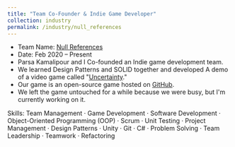 ```yaml
---
title: "Team Co-Founder & Indie Game Developer"
collection: industry
permalink: /industry/null_references
---
```

- Team Name: [Null References](https://github.com/Null-References)
- Date: Feb 2020 – Present
- Parsa Kamalipour and I Co-founded an Indie game development team.
- We learned Design Patterns and SOLID together and developed A demo of a video game called "[Uncertainty](../projects/Uncertainty)."
- Our game is an open-source game hosted on [GitHub](https://github.com/Null-References/Uncertainty).
- We left the game untouched for a while because we were busy, but I'm currently working on it.


Skills: Team Management · Game Development · Software Development · Object-Oriented Programming (OOP) · Scrum · Unit Testing · Project Management · Design Patterns · Unity · Git · C# · Problem Solving · Team Leadership · Teamwork · Refactoring






